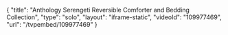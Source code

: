 {
    "title": "Anthology Serengeti Reversible Comforter and Bedding Collection",
    "type": "solo",
    "layout": "iframe-static",
    "videoId": "109977469",
    "url": "\/tvpembed\/109977469"
}